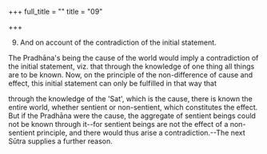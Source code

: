 +++
full_title = ""
title = "09"

+++


9. And on account of the contradiction of the initial statement.

The Pradhāna's being the cause of the world would imply a contradiction of the initial statement, viz. that through the knowledge of one thing all things are to be known. Now, on the principle of the non-difference of cause and effect, this initial statement can only be fulfilled in that way that

through the knowledge of the 'Sat', which is the cause, there is known the entire world, whether sentient or non-sentient, which constitutes the effect. But if the Pradhāna were the cause, the aggregate of sentient beings could not be known through it--for sentient beings are not the effect of a non-sentient principle, and there would thus arise a contradiction.--The next Sūtra supplies a further reason.

